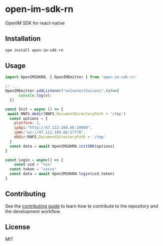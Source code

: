# open-im-sdk-rn

OpenIM SDK for react-native

## Installation

```sh
npm install open-im-sdk-rn
```

## Usage

```js
import OpenIMSDKRN, { OpenIMEmitter } from 'open-im-sdk-rn'

// ...
OpenIMEmitter.addListener("onConnectSuccess",(v)=>{
      console.log(v);
  })

const Init = async () => {
 await RNFS.mkdir(RNFS.DocumentDirectoryPath + '/tmp')
  const options = {
    platform: 2,
    ipApi:"http://47.112.160.66:10000",
    ipWs:"ws://47.112.160.66:17778",
    dbDir:RNFS.DocumentDirectoryPath + '/tmp'
  }
  const data = await OpenIMSDKRN.initSDK(options)
}

const Login = async() => {
	const uid = "xxx"
  const token = "xxxxx"
  const data = await OpenIMSDKRN.login(uid,token)
}
```

## Contributing

See the [contributing guide](CONTRIBUTING.md) to learn how to contribute to the repository and the development workflow.

## License

MIT
